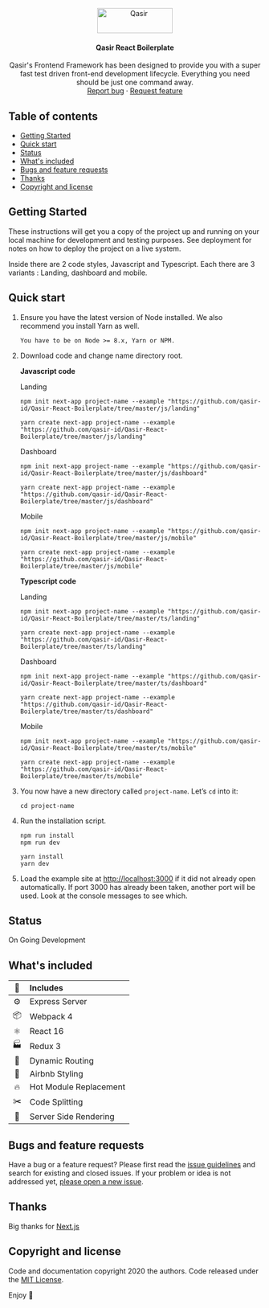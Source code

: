 <p align="center">
  <a href="https://example.com/">
    <img src="https://www.qasir.id/assets/v2/images/logo.svg" alt="Qasir" width=150 height=50>
  </a>

  <h4 align="center">Qasir React Boilerplate</h4>

  <p align="center">
    Qasir's Frontend Framework has been designed to provide you with a super fast test driven front-end development lifecycle. Everything you need should be just one command away.
    <br>
    <a href="https://github.com/qasir-id/Qasir-React-Boilerplate/issues/new?template=bug.md">Report bug</a>
    ·
    <a href="https://github.com/qasir-id/Qasir-React-Boilerplate/issues/new?template=feature.md&labels=feature">Request feature</a>
  </p>
</p>

## Table of contents

- [Getting Started](#getting-started)
- [Quick start](#quick-start)
- [Status](#status)
- [What's included](#whats-included)
- [Bugs and feature requests](#bugs-and-feature-requests)
- [Thanks](#thanks)
- [Copyright and license](#copyright-and-license)

## Getting Started

These instructions will get you a copy of the project up and running on your local machine for development and testing purposes. See deployment for notes on how to deploy the project on a live system.

Inside there are 2 code styles, Javascript and Typescript. Each there are 3 variants : Landing, dashboard and mobile.

## Quick start

1.  Ensure you have the latest version of Node installed. We also recommend you install Yarn as well.

    ```
    You have to be on Node >= 8.x, Yarn or NPM.
    ```

2.  Download code and change name directory root.

    **Javascript code**

    Landing

    ```
    npm init next-app project-name --example "https://github.com/qasir-id/Qasir-React-Boilerplate/tree/master/js/landing"
    ```

    ```
    yarn create next-app project-name --example "https://github.com/qasir-id/Qasir-React-Boilerplate/tree/master/js/landing"
    ```

    Dashboard

    ```
    npm init next-app project-name --example "https://github.com/qasir-id/Qasir-React-Boilerplate/tree/master/js/dashboard"
    ```

    ```
    yarn create next-app project-name --example "https://github.com/qasir-id/Qasir-React-Boilerplate/tree/master/js/dashboard"
    ```

    Mobile

    ```
    npm init next-app project-name --example "https://github.com/qasir-id/Qasir-React-Boilerplate/tree/master/js/mobile"
    ```

    ```
    yarn create next-app project-name --example "https://github.com/qasir-id/Qasir-React-Boilerplate/tree/master/js/mobile"
    ```

    **Typescript code**

    Landing

    ```
    npm init next-app project-name --example "https://github.com/qasir-id/Qasir-React-Boilerplate/tree/master/ts/landing"
    ```

    ```
    yarn create next-app project-name --example "https://github.com/qasir-id/Qasir-React-Boilerplate/tree/master/ts/landing"
    ```

    Dashboard

    ```
    npm init next-app project-name --example "https://github.com/qasir-id/Qasir-React-Boilerplate/tree/master/ts/dashboard"
    ```

    ```
    yarn create next-app project-name --example "https://github.com/qasir-id/Qasir-React-Boilerplate/tree/master/ts/dashboard"
    ```

    Mobile

    ```
    npm init next-app project-name --example "https://github.com/qasir-id/Qasir-React-Boilerplate/tree/master/ts/mobile"
    ```

    ```
    yarn create next-app project-name --example "https://github.com/qasir-id/Qasir-React-Boilerplate/tree/master/ts/mobile"
    ```

3.  You now have a new directory called `project-name`. Let’s `cd` into it:

    ```
    cd project-name
    ```

4.  Run the installation script.

    ```
    npm run install
    npm run dev
    ```

    ```
    yarn install
    yarn dev
    ```

5.  Load the example site at [http://localhost:3000](http://localhost:3000) if it did not already open automatically. If port 3000 has already been taken, another port will be used. Look at the console messages to see which.

## Status

On Going Development

## What's included

|      :metal:      | Includes               |
| :---------------: | :--------------------- |
|      :gear:       | Express Server         |
|        📦         | Webpack 4              |
|         ⚛         | React 16               |
|     :factory:     | Redux 3                |
|      :robot:      | Dynamic Routing        |
| :sparkling_heart: | Airbnb Styling         |
|      :fire:       | Hot Module Replacement |
|    :scissors:     | Code Splitting         |
|    :hamburger:    | Server Side Rendering  |

## Bugs and feature requests

Have a bug or a feature request? Please first read the [issue guidelines](https://github.com/qasir-id/Qasir-React-Boilerplate/blob/master/CONTRIBUTING.md) and search for existing and closed issues. If your problem or idea is not addressed yet, [please open a new issue](https://github.com/qasir-id/Qasir-React-Boilerplate/issues/new).

## Thanks

Big thanks for [Next.js](https://nextjs.org/)

## Copyright and license

Code and documentation copyright 2020 the authors. Code released under the [MIT License](https://github.com/qasir-id/Qasir-React-Boilerplate/blob/master/LICENSE).

Enjoy :metal:
